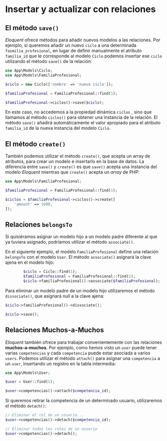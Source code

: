 # Insertar y actualizar con relaciones

## El método `save()`

_Eloquent_ ofrece métodos para añadir nuevos modelos a las relaciones. Por ejemplo, si queremos añadir un nuevo `ciclo` a una determinada `fasmilia_profesional`, en lugar de definir manualmente el atributo `familia_id` que le corresponde al modelo `Ciclo` podemos insertar ese `ciclo` utilizando el método `save()` de la relación:

```php 
use App\Models\Ciclo;
use App\Models\FamiliaProfesional;

$ciclo = new Ciclo(['nombre' => 'nuevo ciclo']);

$familiaProfesional = FamiliaProfesional::find(1);

$familiaProfesional->ciclos()->save($ciclo);
```

En este caso, no accedemos a la propiedad dinámica `ciclos` , sino que llamamos al método `ciclos()` para obtener una instancia de la relación. El método `save()` añadirá automáticamente el valor apropiado para el atributo `familia_id` de la nueva instancia del modelo `Ciclo`.

## El método `create()`

También podemos utilizar el método  `create()`, que acepta un array de atributos, para crear un modelo e insertarlo en la base de datos. La diferencia entre `save()` y `create()` es que `save()` acepta una instancia del modelo _Eloquent_ mientras que `create()` acepta un _array_ de PHP:

```php
use App\Models\FamiliaProfesional;

$familiaProfesional = FamiliaProfesional::find(1);

$ciclos = $familiaProfesional->ciclos()->create([
    'amount' => 1000,
]);
```

## Relaciones `belongsTo`

Si quisiéramos asignar un modelo hijo a un modelo padre diferente al que ya tuviera asignado, podríamos utilizar el método `associate()`.

En el siguiente ejemplo, el modelo `FamiliaProfesional` define una relación `belongsTo` con el modelo `User`. El método `associate()` asignará la clave ajena en el modelo hijo:

```php
        $ciclo = Ciclo::find(1);
        $familiaProfesional = FamiliaProfesional::find(1);
        $ciclo->familiaProfesional()->associate($familiaProfesional);
```

Para eliminar un modelo padre de un modelo hijo utilizaremos el método `dissociate()`, que asignará null a la clave ajena:

```php
$ciclo->familiaProfesional()->dissociate();

$ciclo->save();
```

## Relaciones Muchos-a-Muchos

_Eloquent_ también ofrece para trabajar convenientemente con las relaciones **muchos-a-muchos**. Por ejemplo, como hemos visto un `user` puede tener varias `competencias` y cada `competencia` puede estar asociada a varios `users`. Podemos utilizar el método `attach()` para asignar una `competencia` a un `user`, insertando un registro en la tabla intermedia:

```php
use App\Models\User;

$user = User::find(1);

$user->competencias()->attach($competencia_id);
```

Si queremos retirar la competencia de un determinado usuario, utilizaremos el método `detach()`:

```php
// Eliminar el rol de un usuario...
$user->competencias()->detach($competencia_id);

// Eliminar todos los roles de un usuario
$user->competencias()->detach();
```
